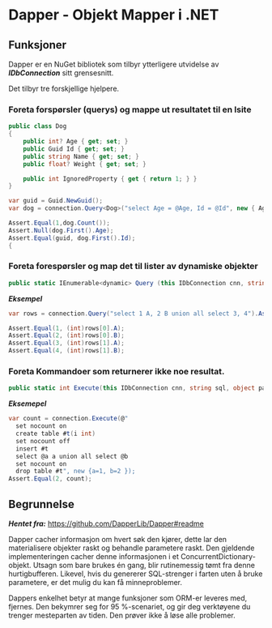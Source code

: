 # Dapper - Objekt Mapper i .NET

## Funksjoner

Dapper er en NuGet bibliotek som tilbyr ytterligere utvidelse av ***IDbConnection*** sitt grensesnitt.

Det tilbyr tre forskjellige hjelpere.

### Foreta forspørsler (querys) og mappe ut resultatet til en lsite

```cs
public class Dog
{
    public int? Age { get; set; }
    public Guid Id { get; set; }
    public string Name { get; set; }
    public float? Weight { get; set; }

    public int IgnoredProperty { get { return 1; } }
}

var guid = Guid.NewGuid();
var dog = connection.Query<Dog>("select Age = @Age, Id = @Id", new { Age = (int?)null, Id = guid });

Assert.Equal(1,dog.Count());
Assert.Null(dog.First().Age);
Assert.Equal(guid, dog.First().Id);
{
```

### Foreta forespørsler og map det til lister av dynamiske objekter

```cs
public static IEnumerable<dynamic> Query (this IDbConnection cnn, string sql, object param = null, IDbTransaction transaction = null, bool buffered = true, int? commandTimeout = null, CommandType? commandType = null)
```

***Eksempel***

```cs
var rows = connection.Query("select 1 A, 2 B union all select 3, 4").AsList();

Assert.Equal(1, (int)rows[0].A);
Assert.Equal(2, (int)rows[0].B);
Assert.Equal(3, (int)rows[1].A);
Assert.Equal(4, (int)rows[1].B);
```

### Foreta Kommandoer som returnerer ikke noe resultat.

``` cs
public static int Execute(this IDbConnection cnn, string sql, object param = null, IDbTransaction transaction = null, int? commandTimeout = null, CommandType? commandType = null)
```

***Eksemepel***

```cs
var count = connection.Execute(@"
  set nocount on
  create table #t(i int)
  set nocount off
  insert #t
  select @a a union all select @b
  set nocount on
  drop table #t", new {a=1, b=2 });
Assert.Equal(2, count);
```

## Begrunnelse

***Hentet fra:***   https://github.com/DapperLib/Dapper#readme

Dapper cacher informasjon om hvert søk den kjører, dette lar den materialisere objekter raskt og behandle parametere
raskt. Den gjeldende implementeringen cacher denne informasjonen i et ConcurrentDictionary-objekt. Utsagn som bare
brukes én gang, blir rutinemessig tømt fra denne hurtigbufferen. Likevel, hvis du genererer SQL-strenger i farten uten å
bruke parametere, er det mulig du kan få minneproblemer.

Dappers enkelhet betyr at mange funksjoner som ORM-er leveres med, fjernes. Den bekymrer seg for 95 %-scenariet, og gir
deg verktøyene du trenger mesteparten av tiden. Den prøver ikke å løse alle problemer.



